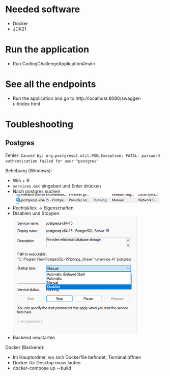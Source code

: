 # Needed software
- Docker
- JDK21

# Run the application
- Run CodingChallengeApplication#main

# See all the endpoints
- Run the application and go to http://localhost:8080/swagger-ui/index.html

# Toubleshooting

## Postgres
Fehler: `Caused by: org.postgresql.util.PSQLException: FATAL: password authentication failed for user "postgres"`

Behebung (Windows):
 - Win + R
 - `services.msc` eingeben und Enter drücken
 - Nach postgres suchen ![img.png](img.png)
 - Rechtsklick -> Eigenschaften
 - Disablen und Stoppen: ![img_1.png](img_1.png)
 - Backend neustarten

 Docker (Backend):
 - Im Hauptordner, wo sich Dockerfile befindet, Terminal öffnen
 - Docker für Desktop muss laufen
 - docker-compose up --build